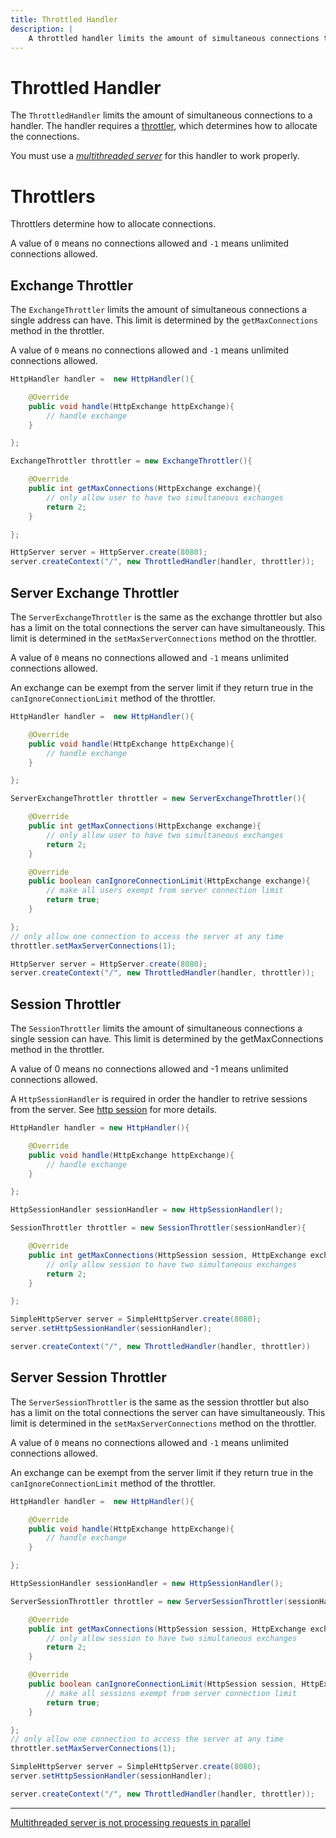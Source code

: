 ```yaml
---
title: Throttled Handler
description: |
    A throttled handler limits the amount of simultaneous connections to a handler.
---
```


# Throttled Handler

The `ThrottledHandler` limits the amount of simultaneous connections to a handler. The handler requires a [throttler](#throttlers), which determines how to allocate the connections.

You must use a [*multithreaded server*](https://github.com/Ktt-Development/simplehttpserver/blob/main/docs/server/multithreaded-server.md) for this handler to work properly.

# Throttlers

Throttlers determine how to allocate connections.

A value of `0` means no connections allowed and `-1` means unlimited connections allowed.

## Exchange Throttler

The `ExchangeThrottler` limits the amount of simultaneous connections a single address can have. This limit is determined by the `getMaxConnections` method in the throttler.

A value of `0` means no connections allowed and `-1` means unlimited connections allowed.

```java
HttpHandler handler =  new HttpHandler(){

    @Override
    public void handle(HttpExchange httpExchange){
        // handle exchange
    }

};

ExchangeThrottler throttler = new ExchangeThrottler(){

    @Override
    public int getMaxConnections(HttpExchange exchange){
        // only allow user to have two simultaneous exchanges
        return 2;
    }

};

HttpServer server = HttpServer.create(8080);
server.createContext("/", new ThrottledHandler(handler, throttler));
```

## Server Exchange Throttler

The `ServerExchangeThrottler` is the same as the exchange throttler but also has a limit on the total connections the server can have simultaneously. This limit is determined in the `setMaxServerConnections` method on the throttler.

A value of `0` means no connections allowed and `-1` means unlimited connections allowed.

An exchange can be exempt from the server limit if they return true in the `canIgnoreConnectionLimit` method of the throttler.

```java
HttpHandler handler =  new HttpHandler(){

    @Override
    public void handle(HttpExchange httpExchange){
        // handle exchange
    }

};

ServerExchangeThrottler throttler = new ServerExchangeThrottler(){

    @Override
    public int getMaxConnections(HttpExchange exchange){
        // only allow user to have two simultaneous exchanges
        return 2;
    }

    @Override
    public boolean canIgnoreConnectionLimit(HttpExchange exchange){
        // make all users exempt from server connection limit
        return true;
    }

};
// only allow one connection to access the server at any time
throttler.setMaxServerConnections(1);

HttpServer server = HttpServer.create(8080);
server.createContext("/", new ThrottledHandler(handler, throttler));
```

## Session Throttler

The `SessionThrottler` limits the amount of simultaneous connections a single session can have. This limit is determined by the getMaxConnections method in the throttler.

A value of 0 means no connections allowed and -1 means unlimited connections allowed.

A `HttpSessionHandler` is required in order the handler to retrive sessions from the server. See [http session](https://github.com/Ktt-Development/simplehttpserver/blob/main/docs/exchange/http-session.md) for more details.

```java
HttpHandler handler = new HttpHandler(){

    @Override
    public void handle(HttpExchange httpExchange){
        // handle exchange
    }

};

HttpSessionHandler sessionHandler = new HttpSessionHandler();

SessionThrottler throttler = new SessionThrottler(sessionHandler){

    @Override
    public int getMaxConnections(HttpSession session, HttpExchange exchange){
        // only allow session to have two simultaneous exchanges
        return 2;
    }

};

SimpleHttpServer server = SimpleHttpServer.create(8080);
server.setHttpSessionHandler(sessionHandler);

server.createContext("/", new ThrottledHandler(handler, throttler))
```

## Server Session Throttler

The `ServerSessionThrottler` is the same as the session throttler but also has a limit on the total connections the server can have simultaneously. This limit is determined in the `setMaxServerConnections` method on the throttler.

A value of `0` means no connections allowed and `-1` means unlimited connections allowed.

An exchange can be exempt from the server limit if they return true in the `canIgnoreConnectionLimit` method of the throttler.

```java
HttpHandler handler =  new HttpHandler(){

    @Override
    public void handle(HttpExchange httpExchange){
        // handle exchange
    }

};

HttpSessionHandler sessionHandler = new HttpSessionHandler();

ServerSessionThrottler throttler = new ServerSessionThrottler(sessionHandler){

    @Override
    public int getMaxConnections(HttpSession session, HttpExchange exchange){
        // only allow session to have two simultaneous exchanges
        return 2;
    }

    @Override
    public boolean canIgnoreConnectionLimit(HttpSession session, HttpExchange exchange){
        // make all sessions exempt from server connection limit
        return true;
    }

};
// only allow one connection to access the server at any time
throttler.setMaxServerConnections(1);

SimpleHttpServer server = SimpleHttpServer.create(8080);
server.setHttpSessionHandler(sessionHandler);

server.createContext("/", new ThrottledHandler(handler, throttler));
```

<hr>

[Multithreaded server is not processing requests in parallel](https://github.com/Ktt-Development/simplehttpserver/blob/main/docs/server/multithreaded-server.md#multithreaded-server-is-not-processing-requests-in-parallel)